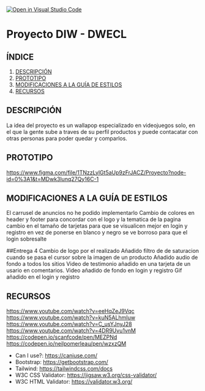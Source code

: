 [![Open in Visual Studio Code](https://classroom.github.com/assets/open-in-vscode-c66648af7eb3fe8bc4f294546bfd86ef473780cde1dea487d3c4ff354943c9ae.svg)](https://classroom.github.com/online_ide?assignment_repo_id=9734817&assignment_repo_type=AssignmentRepo)
# Proyecto DIW - DWECL

## ÍNDICE   
1. [DESCRIPCIÓN](#id1)
2. [PROTOTIPO](#id2)
3. [MODIFICACIONES A LA GUÍA DE ESTILOS](#id3)
4. [RECURSOS](#id4)

## DESCRIPCIÓN<a name="id1"></a>
La idea del proyecto es un wallapop especializado en videojuegos solo, en el que la gente sube a traves de su perfil productos
y puede contacatar con otras personas para poder quedar y comparlos.

## PROTOTIPO<a name="id2"></a>
https://www.figma.com/file/1TNzzLylGt5aUp9zFrJACZ/Proyecto?node-id=0%3A1&t=MDwk3lunq27Qy16C-1

## MODIFICACIONES A LA GUÍA DE ESTILOS<a name="id3"></a>
El carrusel de anuncios no he podido implementarlo
Cambio de colores en header y footer para concordar con el logo y la tematica de la pagina
cambio en el tamaño de tarjetas para que se visualicen mejor
en login y registro en vez de ponerse en blanco y negro se ve borroso para que el login sobresalte

##Entrega 4
Cambio de logo por el realizado
Añadido filtro de de saturacion cuando se pasa el cursor sobre la imagen de un producto
Añadido audio de fondo a todos los sitios
Video de testimonio añadido en una tarjeta de un usario en comentarios.
Video añadido de fondo en login y registro
Gif añadido en el login y registro

## RECURSOS<a name="id4"></a>
https://www.youtube.com/watch?v=eeHqZeJ9Vqc
https://www.youtube.com/watch?v=kuN5ALhmIuw
https://www.youtube.com/watch?v=C_usYJnyJ28
https://www.youtube.com/watch?v=4DR9Uvu1vnM
https://codepen.io/scanfcode/pen/MEZPNd
https://codepen.io/neilpomerleau/pen/wzxzQM 

- Can I use?: https://caniuse.com/
- Bootstrap: https://getbootstrap.com/
- Tailwind: https://tailwindcss.com/docs
- W3C CSS Validator: https://jigsaw.w3.org/css-validator/
- W3C HTML Validator: https://validator.w3.org/

